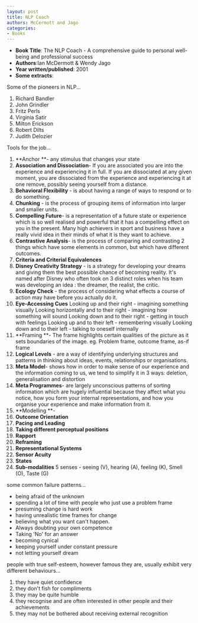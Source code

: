 ```yaml
---
layout: post
title: NLP Coach
authors: McCermott and Jago
categories:
- Books
---
```



- **Book Title**: The NLP Coach - A comprehensive guide to personal well-being and professional success
- **Authors**:Ian McDermott & Wendy Jago
- **Year written/published**: 2001
- **Some extracts**:

Some of the pioneers in NLP...

1. Richard Bandler
2. John Grindler
3. Fritz Perls
4. Virginia Satir
5. Milton Erickson
6. Robert Dilts
7. Judith Delozier

Tools for the job...

1. **Anchor **- any stimulus that changes your state
2. **Association and Dissociation**- If you are associated you are into the experience and experiencing it in full. If you are dissociated at any given moment, you are dissociated from the experience and experiencing it at one remove, possibly seeing yourself from a distance.
3. **Behavioral Flexibility** - is about having a range of ways to respond or to do something.
4. **Chunking** - is the process of grouping items of information into larger and smaller units.
5. **Compelling Future**- is a representation of a future state or experience which is so well realised and powerful that it has a compelling effect on you in the present. Many high achievers in sport and business have a really vivid idea in their minds of what it is they want to achieve.
6. **Contrastive Analysis**- is the process of comparing and contrasting 2 things which have some elements in common, but which have different outcomes.
7. **Criteria and Criterial Equivalences**
8. **Disney Creativity Strategy** - is a strategy for developing your dreams and giving them the best possible chance of becoming reality. It's named after Disney who often took on 3 distinct roles when his team was developing an idea : the dreamer, the realist, the critic.
9. **Ecology Check** - the process of considering what effects a course of action may have before you actually do it.
10. **Eye-Accessing Cues** Looking up and their right - imagining something visually Looking horizontally and to their right - imagining how something will sound Looking down and to their right - getting in touch with feelings Looking up and to their left - remembering visually Looking down and to their left - talking to oneself internally
11. **Framing **- The frame highlights certain qualities of the picture as it sets boundaries of the image. eg. Problem frame, outcome frame, as-if frame
12. **Logical Levels** - are a way of identifying underlying structures and patterns in thinking about ideas, events, relationships or organisations.
13. **Meta Model**- shows how in order to make sense of our experience and the information coming to us, we tend to simplify it in 3 ways: deletion, generalisation and distortion
14. **Meta Programmes**- are largely unconscious patterns of sorting information which are hugely influential because they affect what you notice, how you form your internal representations, and how you organise your experience and make information from it.
15. **Modelling **-
16. **Outcome Orientation**
17. **Pacing and Leading**
18. **Taking different perceptual positions**
19. **Rapport**
20. **Reframing**
21. **Representational Systems**
22. **Sensor Acuity**
23. **States**
24. **Sub-modalities** 5 senses - seeing (V), hearing (A), feeling (K), Smell (O), Taste (G)

some common failure patterns...

- being afraid of the unknown
- spending a lot of time with people who just use a problem frame
- presuming change is hard work
- having unrealistic time frames for change
- believing what you want can't happen.
- Always doubting your own competence
- Taking 'No' for an answer
- becoming cynical
- keeping yourself under constant pressure
- not letting yourself dream

people with true self-esteem, however famous they are, usually exhibit very different behaviours...

1. they have quiet confidence
2. they don't fish for compliments
3. they may be quite humble
4. they recognise and are often interested in other people and their achievements
5. they may not be bothered about receiving external recognition
